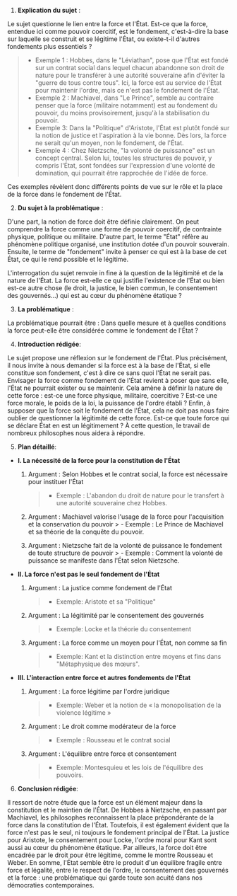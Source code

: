 1. **Explication du sujet** :

Le sujet questionne le lien entre la force et l'État. Est-ce que la force, entendue ici comme pouvoir coercitif, est le fondement, c'est-à-dire la base sur laquelle se construit et se légitime l'État, ou existe-t-il d'autres fondements plus essentiels ?

> - Exemple 1 : Hobbes, dans le "Léviathan", pose que l'État est fondé sur un contrat social dans lequel chacun abandonne son droit de nature pour le transférer à une autorité souveraine afin d'éviter la "guerre de tous contre tous". Ici, la force est au service de l'État pour maintenir l'ordre, mais ce n'est pas le fondement de l'État.
> - Exemple 2 : Machiavel, dans "Le Prince", semble au contraire penser que la force (militaire notamment) est au fondement du pouvoir, du moins provisoirement, jusqu'à la stabilisation du pouvoir.
> - Exemple 3: Dans la "Politique" d'Aristote, l'État est plutôt fondé sur la notion de justice et l'aspiration à la vie bonne. Dès lors, la force ne serait qu'un moyen, non le fondement, de l'État.
> - Exemple 4 : Chez Nietzsche, "la volonté de puissance" est un concept central. Selon lui, toutes les structures de pouvoir, y compris l'État, sont fondées sur l'expression d'une volonté de domination, qui pourrait être rapprochée de l'idée de force.

Ces exemples révèlent donc différents points de vue sur le rôle et la place de la force dans le fondement de l'État.

2. **Du sujet à la problématique** :

D'une part, la notion de force doit être définie clairement. On peut comprendre la force comme une forme de pouvoir coercitif, de contrainte physique, politique ou militaire. D'autre part, le terme "État" réfère au phénomène politique organisé, une institution dotée d'un pouvoir souverain. Ensuite, le terme de "fondement" invite à penser ce qui est à la base de cet État, ce qui le rend possible et le légitime.

L'interrogation du sujet renvoie in fine à la question de la légitimité et de la nature de l'État. La force est-elle ce qui justifie l'existence de l'État ou bien est-ce autre chose (le droit, la justice, le bien commun, le consentement des gouvernés…) qui est au cœur du phénomène étatique ?

3. **La problématique** :

La problématique pourrait être : Dans quelle mesure et à quelles conditions la force peut-elle être considérée comme le fondement de l'État ?

4. **Introduction rédigée**: 

Le sujet propose une réflexion sur le fondement de l'État. Plus précisément, il nous invite à nous demander si la force est à la base de l'État, si elle constitue son fondement, c'est à dire ce sans quoi l'État ne serait pas. Envisager la force comme fondement de l'État revient à poser que sans elle, l'État ne pourrait exister ou se maintenir. Cela amène à définir la nature de cette force : est-ce une force physique, militaire, coercitive ? Est-ce une force morale, le poids de la loi, la puissance de l'ordre établi ? Enfin, à supposer que la force soit le fondement de l'État, cela ne doit pas nous faire oublier de questionner la légitimité de cette force. Est-ce que toute force qui se déclare État en est un légitimement ? À cette question, le travail de nombreux philosophes nous aidera à répondre.

5. **Plan détaillé**:

* **I. La nécessité de la force pour la constitution de l'État**

    1. Argument : Selon Hobbes et le contrat social, la force est nécessaire pour instituer l'État
       > - Exemple : L'abandon du droit de nature pour le transfert à une autorité souveraine chez Hobbes.
    
    2.  Argument : Machiavel valorise l'usage de la force pour l'acquisition et la conservation du pouvoir
       > - Exemple : Le Prince de Machiavel et sa théorie de la conquête du pouvoir.

    3.  Argument : Nietzsche fait de la volonté de puissance le fondement de toute structure de pouvoir
       > - Exemple : Comment la volonté de puissance se manifeste dans l'État selon Nietzsche.

* **II. La force n'est pas le seul fondement de l'État**

   1. Argument : La justice comme fondement de l'État
       > - Exemple: Aristote et sa "Politique"
   2. Argument : La légitimité par le consentement des gouvernés
       > - Exemple: Locke et la théorie du consentement
   3.  Argument : La force comme un moyen pour l'État, non comme sa fin
       > - Exemple: Kant et la distinction entre moyens et fins dans "Métaphysique des mœurs".

* **III. L'interaction entre force et autres fondements de l'État**

   1. Argument : La force légitime par l'ordre juridique
       > - Exemple: Weber et la notion de « la monopolisation de la violence légitime »
   2. Argument : Le droit comme modérateur de la force
       > - Exemple : Rousseau et le contrat social
    3. Argument : L'équilibre entre force et consentement
        > - Exemple: Montesquieu et les lois de l'équilibre des pouvoirs.

6. **Conclusion rédigée**: 

Il ressort de notre étude que la force est un élément majeur dans la constitution et le maintien de l'État. De Hobbes à Nietzsche, en passant par Machiavel, les philosophes reconnaissent la place prépondérante de la force dans la constitution de l'État. Toutefois, il est également évident que la force n'est pas le seul, ni toujours le fondement principal de l'État. La justice pour Aristote, le consentement pour Locke, l'ordre moral pour Kant sont aussi au cœur du phénomène étatique. Par ailleurs, la force doit être encadrée par le droit pour être légitime, comme le montre Rousseau et Weber. En somme, l'État semble être le produit d'un équilibre fragile entre force et légalité, entre le respect de l'ordre, le consentement des gouvernés et la force : une problématique qui garde toute son acuité dans nos démocraties contemporaines. 
